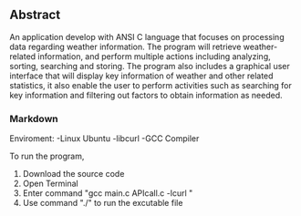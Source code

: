 ## Abstract
An application develop with ANSI C language that focuses on processing data regarding weather information. The program will retrieve weather-related information, and perform multiple actions including analyzing, sorting, searching and storing.
The program also includes a graphical user interface that will display key information of weather and other related statistics, it also enable the user to perform activities such as searching for key information and filtering out factors to obtain information as needed.

### Markdown

Enviroment:
-Linux Ubuntu
-libcurl
-GCC Compiler

To run the program, 
1. Download the source code
2. Open Terminal
3. Enter command "gcc main.c APIcall.c -lcurl <filename>"
4. Use command "./<filename>" to run the excutable file
